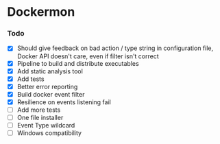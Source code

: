 # Dockermon

### Todo
- [x] Should give feedback on bad action / type string in configuration file, Docker API doesn't care, even if filter isn't correct
- [x] Pipeline to build and distribute executables
- [x] Add static analysis tool
- [x] Add tests
- [x] Better error reporting
- [x] Build docker event filter
- [x] Resilience on events listening fail
- [ ] Add more tests
- [ ] One file installer
- [ ] Event Type wildcard
- [ ] Windows compatibility
